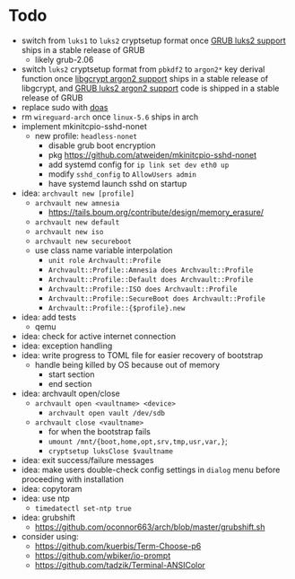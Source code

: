 Todo
====

- switch from `luks1` to `luks2` cryptsetup format once [GRUB luks2
  support][GRUB luks2 support] ships in a stable release of GRUB
  - likely grub-2.06
- switch `luks2` cryptsetup format from `pbkdf2` to `argon2*` key derival
  function once [libgcrypt argon2 support][libgcrypt argon2 support] ships
  in a stable release of libgcrypt, and [GRUB luks2 argon2 support][GRUB
  luks2 argon2 support] code is shipped in a stable release of GRUB
- replace sudo with [doas][doas]
- rm `wireguard-arch` once `linux-5.6` ships in arch
- implement mkinitcpio-sshd-nonet
  - new profile: `headless-nonet`
    - disable grub boot encryption
    - pkg https://github.com/atweiden/mkinitcpio-sshd-nonet
    - add systemd config for `ip link set dev eth0 up`
    - modify `sshd_config` to `AllowUsers admin`
    - have systemd launch sshd on startup
- idea: `archvault new [profile]`
  - `archvault new amnesia`
    - https://tails.boum.org/contribute/design/memory_erasure/
  - `archvault new default`
  - `archvault new iso`
  - `archvault new secureboot`
  - use class name variable interpolation
    - `unit role Archvault::Profile`
    - `Archvault::Profile::Amnesia does Archvault::Profile`
    - `Archvault::Profile::Default does Archvault::Profile`
    - `Archvault::Profile::ISO does Archvault::Profile`
    - `Archvault::Profile::SecureBoot does Archvault::Profile`
    - `Archvault::Profile::{$profile}.new`
- idea: add tests
  - qemu
- idea: check for active internet connection
- idea: exception handling
- idea: write progress to TOML file for easier recovery of bootstrap
  - handle being killed by OS because out of memory
    - start section
    - end section
- idea: archvault open/close
  - `archvault open <vaultname> <device>`
    - `archvault open vault /dev/sdb`
  - `archvault close <vaultname>`
    - for when the bootstrap fails
    - `umount /mnt/{boot,home,opt,srv,tmp,usr,var,}`;
    - `cryptsetup luksClose $vaultname`
- idea: exit success/failure messages
- idea: make users double-check config settings in `dialog` menu before
  proceeding with installation
- idea: copytoram
- idea: use ntp
  - `timedatectl set-ntp true`
- idea: grubshift
  - https://github.com/oconnor663/arch/blob/master/grubshift.sh
- consider using:
  - https://github.com/kuerbis/Term-Choose-p6
  - https://github.com/wbiker/io-prompt
  - https://github.com/tadzik/Terminal-ANSIColor

[doas]: https://momi.ca/2020/03/20/doas.html
[GRUB luks2 support]: https://savannah.gnu.org/bugs/?55093
[libgcrypt argon2 support]: https://git.savannah.gnu.org/cgit/grub.git/commit/?id=365e0cc3e7e44151c14dd29514c2f870b49f9755
[GRUB luks2 argon2 support]: https://www.mail-archive.com/grub-devel@gnu.org/msg29535.html
